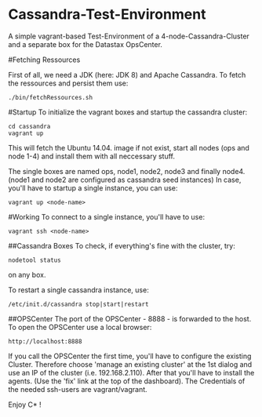 Cassandra-Test-Environment
================

A simple vagrant-based Test-Environment of a 4-node-Cassandra-Cluster and a separate box for the Datastax OpsCenter.

#Fetching Ressources

First of all, we need a JDK (here: JDK 8) and Apache Cassandra. To fetch the ressources and persist them use:
```
./bin/fetchRessources.sh
```

#Startup
To initialize the vagrant boxes and startup the cassandra cluster:
```
cd cassandra
vagrant up
```
This will fetch the Ubuntu 14.04. image if not exist, start all nodes (ops and node 1-4) and install them with all neccessary stuff.

The single boxes are named ops, node1, node2, node3 and finally node4.
(node1 and node2 are configured as cassandra seed instances)
In case, you'll have to startup a single instance, you can use:
```
vagrant up <node-name>
```
#Working
To connect to a single instance, you'll have to use:
```
vagrant ssh <node-name>
```

##Cassandra Boxes
To check, if everything's fine with the cluster, try:
```
nodetool status
```
on any box.

To restart a single cassandra instance, use:
```
/etc/init.d/cassandra stop|start|restart
```

##OPSCenter
The port of the OPSCenter - 8888 - is forwarded to the host.
To open the OPSCenter use a local browser:
```
http://localhost:8888
```
If you call the OPSCenter the first time, you'll have to configure the existing Cluster.
Therefore choose 'manage an existing cluster' at the 1st dialog and use an IP of the cluster (i.e. 192.168.2.110).
After that you'll have to install the agents. (Use the 'fix' link at the top of the dashboard).
The Credentials of the needed ssh-users are vagrant/vagrant.

Enjoy C* !
